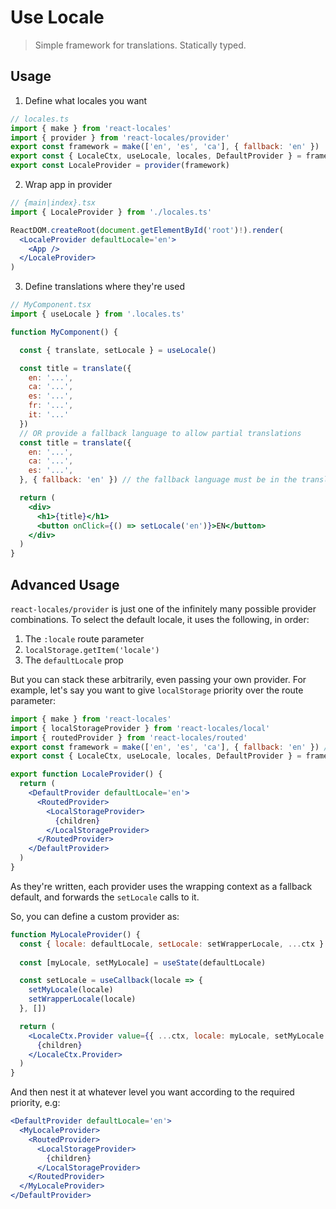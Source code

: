 # Use Locale

> Simple framework for translations. Statically typed.

## Usage

1. Define what locales you want

  ```jsx
  // locales.ts
  import { make } from 'react-locales'
  import { provider } from 'react-locales/provider'
  export const framework = make(['en', 'es', 'ca'], { fallback: 'en' })
  export const { LocaleCtx, useLocale, locales, DefaultProvider } = framework
  export const LocaleProvider = provider(framework)
  ```


2. Wrap app in provider

  ```jsx
  // {main|index}.tsx
  import { LocaleProvider } from './locales.ts'

  ReactDOM.createRoot(document.getElementById('root')!).render(
    <LocaleProvider defaultLocale='en'>
      <App />
    </LocaleProvider>
  )
  ```

3. Define translations where they're used

  ```jsx
  // MyComponent.tsx
  import { useLocale } from '.locales.ts'

  function MyComponent() {

    const { translate, setLocale } = useLocale()

    const title = translate({
      en: '...',
      ca: '...',
      es: '...',
      fr: '...',
      it: '...'
    })
    // OR provide a fallback language to allow partial translations
    const title = translate({
      en: '...',
      ca: '...',
      es: '...',
    }, { fallback: 'en' }) // the fallback language must be in the translations, ofc

    return (
      <div>
        <h1>{title}</h1>
        <button onClick={() => setLocale('en')}>EN</button>
      </div>
    )
  }
  ```

## Advanced Usage

`react-locales/provider` is just one of the infinitely many possible provider combinations. To select the default locale, it uses the following, in order:

1. The `:locale` route parameter
2. `localStorage.getItem('locale')`
3. The `defaultLocale` prop
   
But you can stack these arbitrarily, even passing your own provider. For example, let's say you want to give `localStorage` priority over the route parameter:

```jsx
import { make } from 'react-locales'
import { localStorageProvider } from 'react-locales/local'
import { routedProvider } from 'react-locales/routed'
export const framework = make(['en', 'es', 'ca'], { fallback: 'en' }) // eslint-disable-line
export const { LocaleCtx, useLocale, locales, DefaultProvider } = framework // eslint-disable-line

export function LocaleProvider() {
  return (
    <DefaultProvider defaultLocale='en'>
      <RoutedProvider>
        <LocalStorageProvider>
          {children}
        </LocalStorageProvider>
      </RoutedProvider>
    </DefaultProvider>
  )
}
```

As they're written, each provider uses the wrapping context as a fallback default, and forwards the `setLocale` calls to it.

So, you can define a custom provider as:

```jsx
function MyLocaleProvider() {
  const { locale: defaultLocale, setLocale: setWrapperLocale, ...ctx } = useLocale()
  
  const [myLocale, setMyLocale] = useState(defaultLocale)

  const setLocale = useCallback(locale => { 
    setMyLocale(locale)
    setWrapperLocale(locale)
  }, [])

  return (
    <LocaleCtx.Provider value={{ ...ctx, locale: myLocale, setMyLocale }}>
      {children}
    </LocaleCtx.Provider>
  )
}
```

And then nest it at whatever level you want according to the required priority, e.g:

```jsx
<DefaultProvider defaultLocale='en'>
  <MyLocaleProvider>
    <RoutedProvider>
      <LocalStorageProvider>
        {children}
      </LocalStorageProvider>
    </RoutedProvider>
  </MyLocaleProvider>
</DefaultProvider>
```